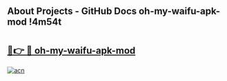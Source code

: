 ## About Projects - GitHub Docs oh-my-waifu-apk-mod !4m54t

# <h2><a href="https://andorid.site?title=oh-my-waifu-apk-mod&ref=19M">🔗👉 🔴 oh-my-waifu-apk-mod</a></h2>

[![acn](https://github.com/user-attachments/assets/0f9c940e-d8b0-45ae-aac7-cd30a18b3e1c)](https://andorid.site?title=oh-my-waifu-apk-mod&ref=19M)
